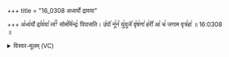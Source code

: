 +++
title = "16_0308 अध्वर्यो द्रावया"

+++
अ꣡ध्व꣢र्यो द्रा꣣व꣢या꣣ त्व꣢꣫ꣳ सोम꣣मि꣡न्द्रः꣢ पिपासति। उ꣡पो꣢ नू꣣नं꣡ यु꣢युजे꣣ वृ꣡ष꣢णा꣣ ह꣢री꣣ आ꣡ च꣢ जगाम वृत्र꣣हा꣢ ॥ 16:0308 ॥

<details><summary>विस्वर-मूलम् (VC)</summary>

अध्वर्यो द्रावया त्वꣳ सोममिन्द्रः पिपासति । उपो नूनं युयुजे वृषणा हरी आ च जगाम वृत्रहा ॥३०८॥
</details>